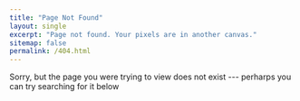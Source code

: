 ```yaml
---
title: "Page Not Found"
layout: single
excerpt: "Page not found. Your pixels are in another canvas."
sitemap: false
permalink: /404.html
---
```

Sorry, but the page you were trying to view does not exist --- perharps you can try searching for it below

<script type="text/javascript">
  var GOOG_FIXURL_LANG = 'en';
  var GOOG_FIXURL_SITE = '{{ site.url }}'
</script>
<script type="text/javascript"
  src="//linkhelp.clients.google.com/tbproxy/lh/wm/fixurl.js">
</script>